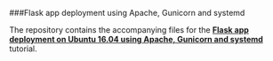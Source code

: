 ###Flask app deployment using Apache, Gunicorn and systemd

The repository contains the accompanying files for the [**Flask app deployment on Ubuntu 16.04 using Apache, Gunicorn and systemd**](https://www.vioan.eu/blog/2016/10/10/deploy-your-flask-python-app-on-ubuntu-with-apache-gunicorn-and-systemd/) tutorial.
